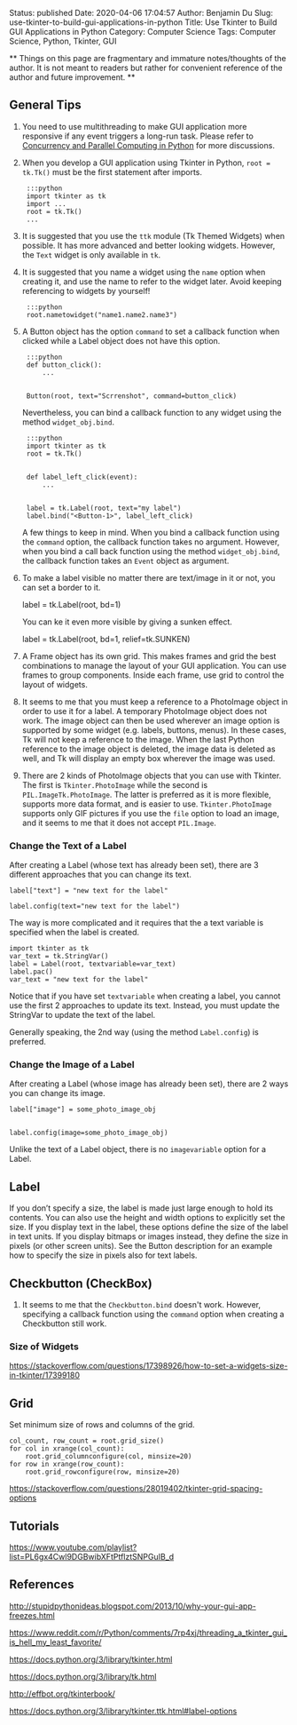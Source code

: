 Status: published
Date: 2020-04-06 17:04:57
Author: Benjamin Du
Slug: use-tkinter-to-build-gui-applications-in-python
Title: Use Tkinter to Build GUI Applications in Python
Category: Computer Science
Tags: Computer Science, Python, Tkinter, GUI

**
Things on this page are fragmentary and immature notes/thoughts of the author.
It is not meant to readers but rather for convenient reference of the author and future improvement.
**

## General Tips

1. You need to use multithreading to make GUI application more responsive
    if any event triggers a long-run task.
    Please refer to 
    [Concurrency and Parallel Computing in Python](http://www.legendu.net/misc/blog/python-concurrency-parallel-computing/)
    for more discussions. 

2. When you develop a GUI application using Tkinter in Python, 
    `root = tk.Tk()` must be the first statement after imports.

        :::python
        import tkinter as tk
        import ...
        root = tk.Tk()
        ...

3. It is suggested that you use the `ttk` module (Tk Themed Widgets) when possible. 
    It has more advanced and better looking widgets. 
    However, the `Text` widget is only available in `tk`.

4. It is suggested that you name a widget using the `name` option 
    when creating it,
    and use the name to refer to the widget later. 
    Avoid keeping referencing to widgets by yourself!

        :::python
        root.nametowidget("name1.name2.name3")

2. A Button object has the option `command` to set a callback function when clicked
    while a Label object does not have this option.

        :::python
        def button_click():
            ...


        Button(root, text="Scrrenshot", command=button_click)

    Nevertheless, 
    you can bind a callback function to any widget using the method `widget_obj.bind`.

        :::python
        import tkinter as tk
        root = tk.Tk()


        def label_left_click(event):
            ...


        label = tk.Label(root, text="my label")
        label.bind("<Button-1>", label_left_click)

    A few things to keep in mind. 
    When you bind a callback function using the `command` option,
    the callback function takes no argument. 
    However, 
    when you bind a call back function using the method `widget_obj.bind`,
    the callback function takes an `Event` object as argument.

3. To make a label visible no matter there are text/image in it or not,
    you can set a border to it.

    label = tk.Label(root, bd=1)

    You can ke it even more visible by giving a sunken effect.

    label = tk.Label(root, bd=1, relief=tk.SUNKEN)

4. A Frame object has its own grid.
    This makes frames and grid the best combinations to manage the layout of your GUI application.
    You can use frames to group components.
    Inside each frame, 
    use grid to control the layout of widgets. 

5. It seems to me that you must keep a reference to a PhotoImage object
    in order to use it for a label. 
    A temporary PhotoImage object does not work.
    The image object can then be used wherever an image option is supported by some widget (e.g. labels, buttons, menus). In these cases, Tk will not keep a reference to the image. When the last Python reference to the image object is deleted, the image data is deleted as well, and Tk will display an empty box wherever the image was used.

6. There are 2 kinds of PhotoImage objects that you can use with Tkinter.
    The first is `Tkinter.PhotoImage` 
    while the second is `PIL.ImageTk.PhotoImage`.
    The latter is preferred as it is more flexible,
    supports more data format,
    and is easier to use.
    `Tkinter.PhotoImage` supports only GIF pictures 
    if you use the `file` option to load an image,
    and it seems to me that it does not accept `PIL.Image`.


### Change the Text of a Label 

After creating a Label (whose text has already been set),
there are 3 different approaches that you can change its text.

    label["text"] = "new text for the label"

    label.config(text="new text for the label")

The way is more complicated 
and it requires that the a text variable is specified 
when the label is created.

    import tkinter as tk
    var_text = tk.StringVar()
    label = Label(root, textvariable=var_text)
    label.pac()
    var_text = "new text for the label"

Notice that if you have set `textvariable`
when creating a label,
you cannot use the first 2 approaches to update its text.
Instead,
you must update the StringVar to update the text of the label.

Generally speaking, 
the 2nd way (using the method `Label.config`) is preferred.

### Change the Image of a Label

After creating a Label (whose image has already been set),
there are 2 ways you can change its image.

    label["image"] = some_photo_image_obj


    label.config(image=some_photo_image_obj)

Unlike the text of a Label object, 
there is no `imagevariable` option for a Label.

## Label 

If you don’t specify a size, the label is made just large enough to hold its contents. You can also use the height and width options to explicitly set the size. If you display text in the label, these options define the size of the label in text units. If you display bitmaps or images instead, they define the size in pixels (or other screen units). See the Button description for an example how to specify the size in pixels also for text labels.

## Checkbutton (CheckBox)

1. It seems to me that the `Checkbutton.bind` doesn't work.
    However, 
    specifying a callback function using the `command` option 
    when creating a Checkbutton still work.

### Size of Widgets

https://stackoverflow.com/questions/17398926/how-to-set-a-widgets-size-in-tkinter/17399180

## Grid

Set minimum size of rows and columns of the grid.

    col_count, row_count = root.grid_size()
    for col in xrange(col_count):
        root.grid_columnconfigure(col, minsize=20)
    for row in xrange(row_count):
        root.grid_rowconfigure(row, minsize=20)

https://stackoverflow.com/questions/28019402/tkinter-grid-spacing-options

## Tutorials

https://www.youtube.com/playlist?list=PL6gx4Cwl9DGBwibXFtPtflztSNPGuIB_d

## References

http://stupidpythonideas.blogspot.com/2013/10/why-your-gui-app-freezes.html

https://www.reddit.com/r/Python/comments/7rp4xj/threading_a_tkinter_gui_is_hell_my_least_favorite/

https://docs.python.org/3/library/tkinter.html

https://docs.python.org/3/library/tk.html

http://effbot.org/tkinterbook/

https://docs.python.org/3/library/tkinter.ttk.html#label-options
